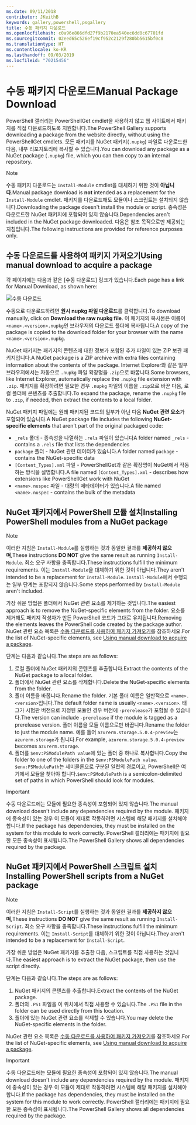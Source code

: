 ```yaml
---
ms.date: 09/11/2018
contributor: JKeithB
keywords: gallery,powershell,psgallery
title: 수동 패키지 다운로드
ms.openlocfilehash: c0a96e866dfd27f9b2170ea540ec6dd0c67701fd
ms.sourcegitcommit: 02eed65c526ef19cf952c2129f280bb5615bf0c8
ms.translationtype: HT
ms.contentlocale: ko-KR
ms.lasthandoff: 09/03/2019
ms.locfileid: "70215456"
---
```

# <a name="manual-package-download"></a><span data-ttu-id="ab759-103">수동 패키지 다운로드</span><span class="sxs-lookup"><span data-stu-id="ab759-103">Manual Package Download</span></span>

<span data-ttu-id="ab759-104">PowerShell 갤러리는 PowerShellGet cmdlet을 사용하지 않고 웹 사이트에서 패키지를 직접 다운로드하도록 지원합니다.</span><span class="sxs-lookup"><span data-stu-id="ab759-104">The PowerShell Gallery supports downloading a package from the website directly, without using the PowerShellGet cmdlets.</span></span> <span data-ttu-id="ab759-105">모든 패키지를 NuGet 패키지(`.nupkg`) 파일로 다운로드한 다음, 내부 리포지토리에 복사할 수 있습니다.</span><span class="sxs-lookup"><span data-stu-id="ab759-105">You can download any package as a NuGet package (`.nupkg`) file, which you can then copy to an internal repository.</span></span>

> [!NOTE]
> <span data-ttu-id="ab759-106">수동 패키지 다운로드는 `Install-Module` cmdlet을 대체하기 위한 것이 **아닙니다**.</span><span class="sxs-lookup"><span data-stu-id="ab759-106">Manual package download is **not** intended as a replacement for the `Install-Module` cmdlet.</span></span>
> <span data-ttu-id="ab759-107">패키지를 다운로드해도 모듈이나 스크립트는 설치되지 않습니다.</span><span class="sxs-lookup"><span data-stu-id="ab759-107">Downloading the package doesn't install the module or script.</span></span> <span data-ttu-id="ab759-108">종속성은 다운로드한 NuGet 패키지에 포함되어 있지 않습니다.</span><span class="sxs-lookup"><span data-stu-id="ab759-108">Dependencies aren't included in the NuGet package downloaded.</span></span> <span data-ttu-id="ab759-109">다음은 참조 목적으로만 제공되는 지침입니다.</span><span class="sxs-lookup"><span data-stu-id="ab759-109">The following instructions are provided for reference purposes only.</span></span>

## <a name="using-manual-download-to-acquire-a-package"></a><span data-ttu-id="ab759-110">수동 다운로드를 사용하여 패키지 가져오기</span><span class="sxs-lookup"><span data-stu-id="ab759-110">Using manual download to acquire a package</span></span>

<span data-ttu-id="ab759-111">각 페이지에는 다음과 같은 [수동 다운로드] 링크가 있습니다.</span><span class="sxs-lookup"><span data-stu-id="ab759-111">Each page has a link for Manual Download, as shown here:</span></span>

![수동 다운로드](../../Images/packagedisplaypagewithpseditions.png)

<span data-ttu-id="ab759-113">수동으로 다운로드하려면 **원시 nupkg 파일 다운로드**를 클릭합니다.</span><span class="sxs-lookup"><span data-stu-id="ab759-113">To download manually, click on **Download the raw nupkg file**.</span></span> <span data-ttu-id="ab759-114">이 패키지의 복사본은 이름이 `<name>.<version>.nupkg`인 브라우저의 다운로드 폴더에 복사됩니다.</span><span class="sxs-lookup"><span data-stu-id="ab759-114">A copy of the package is copied to the download folder for your browser with the name `<name>.<version>.nupkg`.</span></span>

<span data-ttu-id="ab759-115">NuGet 패키지는 패키지의 콘텐츠에 대한 정보가 포함된 추가 파일이 있는 ZIP 보관 패키지입니다.</span><span class="sxs-lookup"><span data-stu-id="ab759-115">A NuGet package is a ZIP archive with extra files containing information about the contents of the package.</span></span> <span data-ttu-id="ab759-116">Internet Explorer와 같은 일부 브라우저에서는 자동으로 `.nupkg` 파일 확장명을 `.zip`으로 바꿉니다.</span><span class="sxs-lookup"><span data-stu-id="ab759-116">Some browsers, like Internet Explorer, automatically replace the `.nupkg` file extension with `.zip`.</span></span> <span data-ttu-id="ab759-117">패키지를 확장하려면 필요한 경우 `.nupkg` 파일의 이름을 `.zip`으로 바꾼 다음, 로컬 폴더에 콘텐츠를 추출합니다.</span><span class="sxs-lookup"><span data-stu-id="ab759-117">To expand the package, rename the `.nupkg` file to `.zip`, if needed, then extract the contents to a local folder.</span></span>

<span data-ttu-id="ab759-118">NuGet 패키지 파일에는 원래 패키지된 코드의 일부가 아닌 다음 **NuGet 관련 요소**가 포함되어 있습니다.</span><span class="sxs-lookup"><span data-stu-id="ab759-118">A NuGet package file includes the following **NuGet-specific elements** that aren't part of the original packaged code:</span></span>

- <span data-ttu-id="ab759-119">`_rels` 폴더 - 종속성을 나열하는 `.rels` 파일이 있습니다</span><span class="sxs-lookup"><span data-stu-id="ab759-119">A folder named `_rels` - contains a `.rels` file that lists the dependencies</span></span>
- <span data-ttu-id="ab759-120">`package` 폴더 - NuGet 관련 데이터가 있습니다.</span><span class="sxs-lookup"><span data-stu-id="ab759-120">A folder named `package` - contains the NuGet-specific data</span></span>
- <span data-ttu-id="ab759-121">`[Content_Types].xml` 파일 - PowerShellGet과 같은 확장명이 NuGet에서 작동하는 방식을 설명합니다.</span><span class="sxs-lookup"><span data-stu-id="ab759-121">A file named `[Content_Types].xml` - describes how extensions like PowerShellGet work with NuGet</span></span>
- <span data-ttu-id="ab759-122">`<name>.nuspec` 파일 - 대량의 메타데이터가 있습니다.</span><span class="sxs-lookup"><span data-stu-id="ab759-122">A file named `<name>.nuspec` - contains the bulk of the metadata</span></span>

## <a name="installing-powershell-modules-from-a-nuget-package"></a><span data-ttu-id="ab759-123">NuGet 패키지에서 PowerShell 모듈 설치</span><span class="sxs-lookup"><span data-stu-id="ab759-123">Installing PowerShell modules from a NuGet package</span></span>

> [!NOTE]
> <span data-ttu-id="ab759-124">이러한 지침은 `Install-Module`를 실행하는 것과 동일한 결과를 **제공하지 않으며**,</span><span class="sxs-lookup"><span data-stu-id="ab759-124">These instructions **DO NOT** give the same result as running `Install-Module`.</span></span> <span data-ttu-id="ab759-125">최소 요구 사항을 충족합니다.</span><span class="sxs-lookup"><span data-stu-id="ab759-125">These instructions fulfill the minimum requirements.</span></span> <span data-ttu-id="ab759-126">이는 `Install-Module`을 대체하기 위한 것이 아닙니다.</span><span class="sxs-lookup"><span data-stu-id="ab759-126">They aren't intended to be a replacement for `Install-Module`.</span></span>
> <span data-ttu-id="ab759-127">`Install-Module`에서 수행되는 일부 단계는 포함되지 않습니다.</span><span class="sxs-lookup"><span data-stu-id="ab759-127">Some steps performed by `Install-Module` aren't included.</span></span>

<span data-ttu-id="ab759-128">가장 쉬운 방법은 폴더에서 NuGet 관련 요소를 제거하는 것입니다.</span><span class="sxs-lookup"><span data-stu-id="ab759-128">The easiest approach is to remove the NuGet-specific elements from the folder.</span></span> <span data-ttu-id="ab759-129">요소를 제거해도 패키지 작성자가 만든 PowerShell 코드가 그대로 유지됩니다.</span><span class="sxs-lookup"><span data-stu-id="ab759-129">Removing the elements leaves the PowerShell code created by the package author.</span></span>
<span data-ttu-id="ab759-130">NuGet 관련 요소 목록은 [수동 다운로드를 사용하여 패키지 가져오기](#using-manual-download-to-acquire-a-package)를 참조하세요.</span><span class="sxs-lookup"><span data-stu-id="ab759-130">For the list of NuGet-specific elements, see [Using manual download to acquire a package](#using-manual-download-to-acquire-a-package).</span></span>

<span data-ttu-id="ab759-131">단계는 다음과 같습니다.</span><span class="sxs-lookup"><span data-stu-id="ab759-131">The steps are as follows:</span></span>

1. <span data-ttu-id="ab759-132">로컬 폴더에 NuGet 패키지의 콘텐츠를 추출합니다.</span><span class="sxs-lookup"><span data-stu-id="ab759-132">Extract the contents of the NuGet package to a local folder.</span></span>
2. <span data-ttu-id="ab759-133">폴더에서 NuGet 관련 요소를 삭제합니다.</span><span class="sxs-lookup"><span data-stu-id="ab759-133">Delete the NuGet-specific elements from the folder.</span></span>
3. <span data-ttu-id="ab759-134">폴더 이름을 바꿉니다.</span><span class="sxs-lookup"><span data-stu-id="ab759-134">Rename the folder.</span></span> <span data-ttu-id="ab759-135">기본 폴더 이름은 일반적으로 `<name>.<version>`입니다.</span><span class="sxs-lookup"><span data-stu-id="ab759-135">The default folder name is usually `<name>.<version>`.</span></span> <span data-ttu-id="ab759-136">태그가 시험판 버전으로 지정된 모듈인 경우 버전에 `-prerelease`가 포함될 수 있습니다.</span><span class="sxs-lookup"><span data-stu-id="ab759-136">The version can include `-prerelease` if the module is tagged as a prerelease version.</span></span> <span data-ttu-id="ab759-137">폴더 이름을 모듈 이름으로만 바꿉니다.</span><span class="sxs-lookup"><span data-stu-id="ab759-137">Rename the folder to just the module name.</span></span> <span data-ttu-id="ab759-138">예를 들어 `azurerm.storage.5.0.4-preview`는 `azurerm.storage`가 됩니다.</span><span class="sxs-lookup"><span data-stu-id="ab759-138">For example, `azurerm.storage.5.0.4-preview` becomes `azurerm.storage`.</span></span>
4. <span data-ttu-id="ab759-139">폴더를 `$env:PSModulePath value`에 있는 폴더 중 하나로 복사합니다.</span><span class="sxs-lookup"><span data-stu-id="ab759-139">Copy the folder to one of the folders in the `$env:PSModulePath value`.</span></span> <span data-ttu-id="ab759-140">`$env:PSModulePath`는 세미콜론으로 구분된 일련의 경로이고, PowerShell은 여기에서 모듈을 찾아야 합니다.</span><span class="sxs-lookup"><span data-stu-id="ab759-140">`$env:PSModulePath` is a semicolon-delimited set of paths in which PowerShell should look for modules.</span></span>

> [!IMPORTANT]
> <span data-ttu-id="ab759-141">수동 다운로드에는 모듈에 필요한 종속성이 포함되어 있지 않습니다.</span><span class="sxs-lookup"><span data-stu-id="ab759-141">The manual download doesn't include any dependencies required by the module.</span></span> <span data-ttu-id="ab759-142">패키지에 종속성이 있는 경우 이 모듈이 제대로 작동하려면 시스템에 해당 패키지를 설치해야 합니다.</span><span class="sxs-lookup"><span data-stu-id="ab759-142">If the package has dependencies, they must be installed on the system for this module to work correctly.</span></span> <span data-ttu-id="ab759-143">PowerShell 갤러리에는 패키지에 필요한 모든 종속성이 표시됩니다.</span><span class="sxs-lookup"><span data-stu-id="ab759-143">The PowerShell Gallery shows all dependencies required by the package.</span></span>

## <a name="installing-powershell-scripts-from-a-nuget-package"></a><span data-ttu-id="ab759-144">NuGet 패키지에서 PowerShell 스크립트 설치</span><span class="sxs-lookup"><span data-stu-id="ab759-144">Installing PowerShell scripts from a NuGet package</span></span>

> [!NOTE]
> <span data-ttu-id="ab759-145">이러한 지침은 `Install-Script`를 실행하는 것과 동일한 결과를 **제공하지 않으며**,</span><span class="sxs-lookup"><span data-stu-id="ab759-145">These instructions **DO NOT** give the same result as running `Install-Script`.</span></span> <span data-ttu-id="ab759-146">최소 요구 사항을 충족합니다.</span><span class="sxs-lookup"><span data-stu-id="ab759-146">These instructions fulfill the minimum requirements.</span></span> <span data-ttu-id="ab759-147">이는 `Install-Script`를 대체하기 위한 것이 아닙니다.</span><span class="sxs-lookup"><span data-stu-id="ab759-147">They aren't intended to be a replacement for `Install-Script`.</span></span>

<span data-ttu-id="ab759-148">가장 쉬운 방법은 NuGet 패키지를 추출한 다음, 스크립트를 직접 사용하는 것입니다.</span><span class="sxs-lookup"><span data-stu-id="ab759-148">The easiest approach is to extract the NuGet package, then use the script directly.</span></span>

<span data-ttu-id="ab759-149">단계는 다음과 같습니다.</span><span class="sxs-lookup"><span data-stu-id="ab759-149">The steps are as follows:</span></span>

1. <span data-ttu-id="ab759-150">NuGet 패키지의 콘텐츠를 추출합니다.</span><span class="sxs-lookup"><span data-stu-id="ab759-150">Extract the contents of the NuGet package.</span></span>
2. <span data-ttu-id="ab759-151">폴더의 `.PS1` 파일을 이 위치에서 직접 사용할 수 있습니다.</span><span class="sxs-lookup"><span data-stu-id="ab759-151">The `.PS1` file in the folder can be used directly from this location.</span></span>
3. <span data-ttu-id="ab759-152">폴더에 있는 NuGet 관련 요소를 삭제할 수 있습니다.</span><span class="sxs-lookup"><span data-stu-id="ab759-152">You may delete the NuGet-specific elements in the folder.</span></span>

<span data-ttu-id="ab759-153">NuGet 관련 요소 목록은 [수동 다운로드를 사용하여 패키지 가져오기](#using-manual-download-to-acquire-a-package)를 참조하세요.</span><span class="sxs-lookup"><span data-stu-id="ab759-153">For the list of NuGet-specific elements, see [Using manual download to acquire a package](#using-manual-download-to-acquire-a-package).</span></span>

> [!IMPORTANT]
> <span data-ttu-id="ab759-154">수동 다운로드에는 모듈에 필요한 종속성이 포함되어 있지 않습니다.</span><span class="sxs-lookup"><span data-stu-id="ab759-154">The manual download doesn't include any dependencies required by the module.</span></span> <span data-ttu-id="ab759-155">패키지에 종속성이 있는 경우 이 모듈이 제대로 작동하려면 시스템에 해당 패키지를 설치해야 합니다.</span><span class="sxs-lookup"><span data-stu-id="ab759-155">If the package has dependencies, they must be installed on the system for this module to work correctly.</span></span> <span data-ttu-id="ab759-156">PowerShell 갤러리에는 패키지에 필요한 모든 종속성이 표시됩니다.</span><span class="sxs-lookup"><span data-stu-id="ab759-156">The PowerShell Gallery shows all dependencies required by the package.</span></span>
